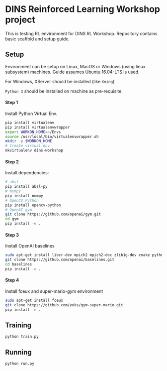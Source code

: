 # DINS Reinforced Learning Workshop project
This is testing RL environment for DINS RL Workshop. Repository contains basic scaffold and setup guide.

## Setup
Environment can be setup on Linux, MacOS or Windows (using linux subsystem) machines.
Guide assumes Ubuntu 16.04-LTS is used.

For Windows, XServer should be installed (like `Xming`)

`Python 3` should be installed on machine as pre-requisite
#### Step 1
Install Python Virtual Env.
```bash
pip install virtualenv
pip install virtualenvwrapper
export WORKON_HOME=~/Envs
source /usr/local/bin/virtualenvwrapper.sh
mkdir -p $WORKON_HOME
# Create virtual env
mkvirtualenv dins-workshop
```
#### Step 2
Install dependencies:
```bash
# absl
pip install absl-py
# Numpy
pip install numpy
# OpenCV Python
pip install opencv-python
# OpenAI gym
git clone https://github.com/openai/gym.git
cd gym
pip install -e .
```
#### Step 3
Install OpenAI baselines
```bash
sudo apt-get install libcr-dev mpich2 mpich2-doc zlib1g-dev cmake python-opencv
git clone https://github.com/openai/baselines.git
cd baselines
pip install -e .
```
#### Step 4
Install fceux and super-mario-gym environment
```bash
sudo apt-get install fceux
git clone https://github.com/yoks/gym-super-mario.git
pip install -e .
```
## Training
```bash
python train.py
```
## Running
```bash
python run.py
```
